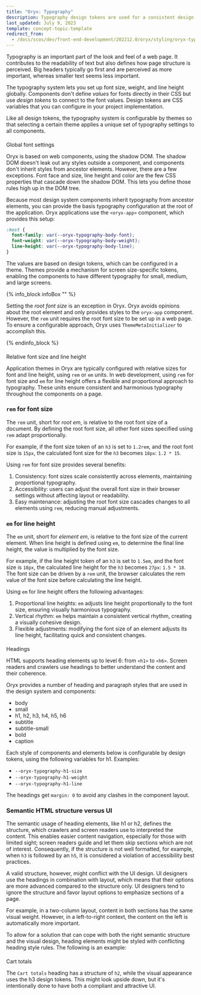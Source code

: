 ```yaml
---
title: "Oryx: Typography"
description: Typography design tokens are used for a consistent design system through the components in Oryx applications
last_updated: July 9, 2023
template: concept-topic-template
redirect_from:
  - /docs/scos/dev/front-end-development/202212.0/oryx/styling/oryx-typography.html
---
```


Typography is an important part of the look and feel of a web page. It contributes to the readability of text but also defines how page structure is perceived. Big headers typically go first and are perceived as more important, whereas smaller text seems less important.

The typography system lets you set up font size, weight, and line height globally. Components don't define _values_ for fonts directly in their CSS but use _design tokens_ to connect to the font values. Design tokens are CSS variables that you can configure in your project implementation.

Like all design tokens, the typography system is configurable by themes so that selecting a certain theme applies a unique set of typography settings to all components.

## Global font settings

Oryx is based on web components, using the shadow DOM. The shadow DOM doesn't leak out any styles outside a component, and components don't inherit styles from ancestor elements. However, there are a few exceptions. Font face and size, line height and color are the few CSS properties that cascade down the shadow DOM. This lets you define those rules high up in the DOM tree.

Because most design system components inherit typography from ancestor elements, you can provide the basis typography configuration at the root of the application. Oryx applications use the `<oryx-app>` component, which provides this setup:

```css
:host {
  font-family: var(--oryx-typography-body-font);
  font-weight: var(--oryx-typography-body-weight);
  line-height: var(--oryx-typography-body-line);
}
```

The values are based on design tokens, which can be configured in a theme. Themes provide a mechanism for screen size-specific tokens, enabling the components to have different typography for small, medium, and large screens.

{% info_block infoBox "" %}

Setting the _root font size_ is an exception in Oryx. Oryx avoids opinions about the root element and only provides styles to the `oryx-app` component. However, the `rem` unit requires the root font size to be set up in a web page. To ensure a configurable approach, Oryx uses `ThemeMetaInitializer` to accomplish this.

{% endinfo_block %}

<!-- TODO: we will add more information on the DefaultThemeMetaInitializer going forward in our docs -->

## Relative font size and line height

Application themes in Oryx are typically configured with relative sizes for font and line height, using `rem` or `em` units. In web development, using `rem` for font size and `em` for line height offers a flexible and proportional approach to typography. These units ensure consistent and harmonious typography throughout the components on a page.

### `rem` for font size

The `rem` unit, short for _root em_, is relative to the root font size of a document. By defining the root font size, all other font sizes specified using `rem` adapt proportionally.

For example, if the font size token of an `h3` is set to `1.2rem`, and the root font size is `15px`, the calculated font size for the `h3` becomes `18px`: `1.2 * 15`.

Using `rem` for font size provides several benefits:

1. Consistency: font sizes scale consistently across elements, maintaining proportional typography.
2. Accessibility: users can adjust the overall font size in their browser settings without affecting layout or readability.
3. Easy maintenance: adjusting the root font size cascades changes to all elements using `rem`, reducing manual adjustments.

### `em` for line height

The `em` unit, short for _element em_, is relative to the font size of the current element. When line height is defined using `em`, to determine the final line height, the value is multiplied by the font size.

For example, if the line height token of an `h3` is set to `1.5em`, and the font size is `18px`, the calculated line height for the `h3` becomes `27px`: `1.5 * 18`. The font size can be driven by a `rem` unit, the browser calculates the rem value of the font size before calculating the line height.

Using `em` for line height offers the following advantages:

1. Proportional line heights: `em` adjusts line height proportionally to the font size, ensuring visually harmonious typography.
2. Vertical rhythm: `em` helps maintain a consistent vertical rhythm, creating a visually cohesive design.
3. Flexible adjustments: modifying the font size of an element adjusts its line height, facilitating quick and consistent changes.

## Headings

HTML supports heading elements up to level 6: from `<h1>` to `<h6>`. Screen readers and crawlers use headings to better understand the content and their coherence.

Oryx provides a number of heading and paragraph styles that are used in the design system and components:

- body
- small
- h1, h2, h3, h4, h5, h6
- subtitle
- subtitle-small
- bold
- caption

Each style of components and elements below is configurable by design tokens, using the following variables for h1. Examples:

- `--oryx-typography-h1-size`
- `--oryx-typography-h1-weight`
- `--oryx-typography-h1-line`

The headings get `margin: 0` to avoid any clashes in the component layout.

### Semantic HTML structure versus UI

The semantic usage of heading elements, like h1 or h2, defines the structure, which crawlers and screen readers use to interpreted the content. This enables easier content navigation, especially for those with limited sight; screen readers guide and let them skip sections which are not of interest. Consequently, if the structure is not well formatted, for example, when `h3` is followed by an `h5`, it is considered a violation of accessibility best practices.

A valid structure, however, might conflict with the UI design. UI designers use the headings in combination with layout, which means that their options are more advanced compared to the structure only. UI designers tend to ignore the structure and favor layout options to emphasize sections of a page.

For example, in a two-column layout, content in both sections has the same visual weight. However, in a left-to-right context, the content on the left is automatically more important.

To allow for a solution that can cope with both the right semantic structure and the visual design, heading elements might be styled with conflicting heading style rules. The following is an example:

<h2>Cart totals</h2>
<style>
  h2 {
    font-size: var(--oryx-typography-h3-size);
    font-weight: var(--oryx-typography-h3-weight);
    line-height: var(--oryx-typography-h3-height);
  }
</style>

The `Cart totals` heading has a structure of `h2`, while the visual appearance uses the h3 design tokens. This might look upside down, but it's intentionally done to have both a compliant and attractive UI.

